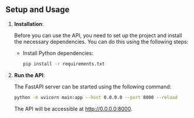 ## Setup and Usage

1. **Installation**:

   Before you can use the API, you need to set up the project and install the necessary dependencies. You can do this using the following steps:

   - Install Python dependencies:

     ```bash
     pip install -r requirements.txt
     ```

2. **Run the API**:

   The FastAPI server can be started using the following command:

   ```bash
   python -m uvicorn main:app --host 0.0.0.0 --port 8000 --reload
   ```

   The API will be accessible at http://0.0.0.0:8000.